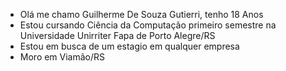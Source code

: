 - Olá me chamo Guilherme De Souza Gutierri, tenho 18 Anos
- Estou cursando Ciência da Computação primeiro semestre na Universidade Unirriter Fapa de Porto Alegre/RS 
- Estou em busca de um estagio em qualquer empresa
- Moro em Viamão/RS


